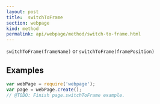 ```yaml
---
layout: post
title:  switchToFrame
section: webpage
kind: method
permalink: api/webpage/method/switch-to-frame.html
---
```


`switchToFrame(frameName)` or `switchToFrame(framePosition)`

## Examples

```javascript
var webPage = require('webpage');
var page = webPage.create();
// @TODO: Finish page.switchToFrame example.
```








